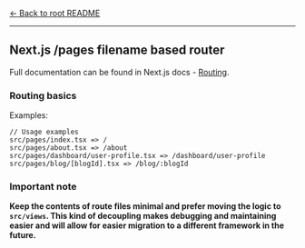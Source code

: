 [← Back to root README](../../README.md)

---

## Next.js /pages filename based router

Full documentation can be found in Next.js docs - [Routing](https://nextjs.org/docs/pages/building-your-application/routing).

### Routing basics

Examples:

```
// Usage examples
src/pages/index.tsx => /
src/pages/about.tsx => /about
src/pages/dashboard/user-profile.tsx => /dashboard/user-profile
src/pages/blog/[blogId].tsx => /blog/:blogId
```

### Important note

**Keep the contents of route files minimal and prefer moving the logic to `src/views`. This kind of decoupling makes debugging and maintaining easier and will allow for easier migration to a different framework in the future.**
